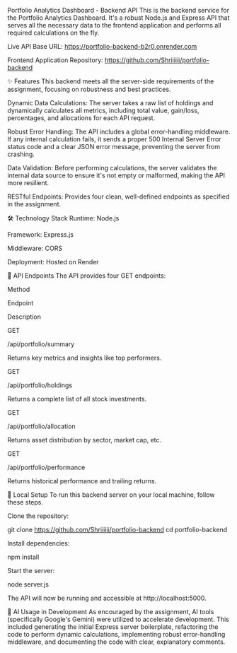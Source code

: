 Portfolio Analytics Dashboard - Backend API
This is the backend service for the Portfolio Analytics Dashboard. It's a robust Node.js and Express API that serves all the necessary data to the frontend application and performs all required calculations on the fly.

Live API Base URL: https://portfolio-backend-b2r0.onrender.com

Frontend Application Repository: https://github.com/Shriiiiii/portfolio-backend

✨ Features
This backend meets all the server-side requirements of the assignment, focusing on robustness and best practices.

Dynamic Data Calculations: The server takes a raw list of holdings and dynamically calculates all metrics, including total value, gain/loss, percentages, and allocations for each API request.

Robust Error Handling: The API includes a global error-handling middleware. If any internal calculation fails, it sends a proper 500 Internal Server Error status code and a clear JSON error message, preventing the server from crashing.

Data Validation: Before performing calculations, the server validates the internal data source to ensure it's not empty or malformed, making the API more resilient.

RESTful Endpoints: Provides four clean, well-defined endpoints as specified in the assignment.

🛠️ Technology Stack
Runtime: Node.js

Framework: Express.js

Middleware: CORS

Deployment: Hosted on Render

🔌 API Endpoints
The API provides four GET endpoints:

Method

Endpoint

Description

GET

/api/portfolio/summary

Returns key metrics and insights like top performers.

GET

/api/portfolio/holdings

Returns a complete list of all stock investments.

GET

/api/portfolio/allocation

Returns asset distribution by sector, market cap, etc.

GET

/api/portfolio/performance

Returns historical performance and trailing returns.

🚀 Local Setup
To run this backend server on your local machine, follow these steps.

Clone the repository:

git clone https://github.com/Shriiiiii/portfolio-backend
cd portfolio-backend

Install dependencies:

npm install

Start the server:

node server.js

The API will now be running and accessible at http://localhost:5000.

🤖 AI Usage in Development
As encouraged by the assignment, AI tools (specifically Google's Gemini) were utilized to accelerate development. This included generating the initial Express server boilerplate, refactoring the code to perform dynamic calculations, implementing robust error-handling middleware, and documenting the code with clear, explanatory comments.